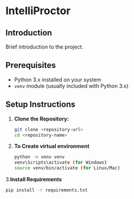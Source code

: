 # IntelliProctor

## Introduction

Brief introduction to the project.

## Prerequisites

- Python 3.x installed on your system
- `venv` module (usually included with Python 3.x)

## Setup Instructions

1. **Clone the Repository:**

   ```bash
   git clone <repository-url>
   cd <repository-name>
2. **To Create virtual environment**
   ```bash
   python -m venv venv
   venv\Scripts\activate (for Windows)
   source venv/bin/activate (for Linux/Mac)
3.**Install Requirements**
   ```bash
   pip install -r requirements.txt


